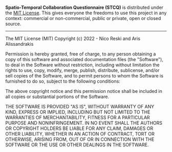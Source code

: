 **Spatio-Temporal Collaboration Questionnaire (STCQ)** is distributed under the [MIT License](https://en.wikipedia.org/wiki/MIT_License). This gives everyone the freedoms to use this project in any context: commercial or non-commercial, public or private, open or closed source.

---

The MIT License (MIT)
Copyright (c) 2022 - Nico Reski and Aris Alissandrakis

Permission is hereby granted, free of charge, to any person obtaining a copy of this software and associated documentation files (the "Software"), to deal in the Software without restriction, including without limitation the rights to use, copy, modify, merge, publish, distribute, sublicense, and/or sell copies of the Software, and to permit persons to whom the Software is furnished to do so, subject to the following conditions:

The above copyright notice and this permission notice shall be included in all copies or substantial portions of the Software.

THE SOFTWARE IS PROVIDED "AS IS", WITHOUT WARRANTY OF ANY KIND, EXPRESS OR IMPLIED, INCLUDING BUT NOT LIMITED TO THE WARRANTIES OF MERCHANTABILITY, FITNESS FOR A PARTICULAR PURPOSE AND NONINFRINGEMENT. IN NO EVENT SHALL THE AUTHORS OR COPYRIGHT HOLDERS BE LIABLE FOR ANY CLAIM, DAMAGES OR OTHER LIABILITY, WHETHER IN AN ACTION OF CONTRACT, TORT OR OTHERWISE, ARISING FROM, OUT OF OR IN CONNECTION WITH THE SOFTWARE OR THE USE OR OTHER DEALINGS IN THE SOFTWARE.
